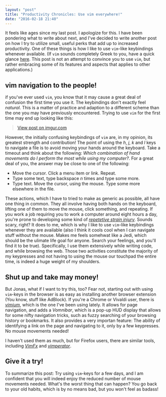 ```yaml
---
layout: "post"
title: "Productivity Chronicles: Use vim everywhere!"
date: "2016-02-18 21:40"
---
```


It feels like ages since my last post. I apologize for this. I have been pondering what to write about next, and I've decided to write another post on how I try to utilize small, useful perks that add up to increased productivity. One of these things is how I like to use `vim`-like keybindings whenever available. (If `vim` sounds completely Greek to you, have a quick glance [here](http://www.vim.org/about.php). This post is not an attempt to convince you to use `vim`, but rather embracing some of its features and aspects that applies to other applications.)

## vim navigation to the people!
if you've ever used `vim`, you know that it may cause a great deal of confusion the first time you use it. The keybindings don't exactly feel _natural_. This is a matter of practice and adaption to a different scheme than the one you may have previously encountered. Trying to use `vim` for the first time may end up looking like this:

<blockquote class="imgur-embed-pub" lang="en" data-id="jAfEZ1x"><a href="//imgur.com/jAfEZ1x">View post on imgur.com</a></blockquote><script async src="//s.imgur.com/min/embed.js" charset="utf-8"></script>

However, the initially confusing keybindings of `vim` are, in my opinion, its greatest strength and contribution! The point of using the _h_, _j_, _k_ and _l_ keys to navigate a file is to avoid moving your hands around the keyboard. Take a timeout and think about the following: _Which combination of hand movements do I perform the most while using my computer?_. For a great deal of you, the answer may be close to one of the following:

* Move the cursor. Click a menu item or link. Repeat.
* Type some text, type backspace _n_ times and type some more.
* Type text. Move the cursor, using the mouse. Type some more elsewhere in the file.

These actions, which I have to tried to make as generic as possible, all have one thing in common. They all involve having both hands on the keyboard, lifting one of them to move the mouse, click something, and repeating. If you work a job requiring you to work a computer around eight hours a day, you're prone to developing some kind of [_repetetive strain injury_](https://en.wikipedia.org/wiki/Repetitive_strain_injury). Sounds scary, right? It does to me, which is why I like to use `vim`-like keybindings whenever they are available (also I think it cools cool when I can navigate stuff without the mouse. Makes me feels somehwat like a Jedi, which should be the ulimate life goal for anyone. Search your feelings, and you'll find it to be true). Specifically, I use them extensively while writing code, and while browsing the web. Those two activities constitute the majority of my keypresses and not having to using the mouse our touchpad the entire time, is indeed a huge weight of my shoulders.

## Shut up and take may money!
But Jonas, what if I want to try this, too? Fear not, starting out with using `vim`-keys in the browser is as easy as installing another browser extension (You know, stuff like AdBlock). If you're a Chrome or Vivaldi user, there is [_vimium_](https://chrome.google.com/webstore/detail/vimium/dbepggeogbaibhgnhhndojpepiihcmeb), which is the one I've been using lately. It allows for page navigation, and adds a _Vomnibar_, which is a pop-up HUD display that allows for some nifty navigation tricks, such as fuzzy searching of your browsing history or bookmarks. It also provides a very importan feature: The ability of identifying a link on the page and navigating to it, only by a few keypresses. No mouse movements needed!

I haven't used them as much, but for Firefox users, there are similar tools, including [_VimFx_](https://addons.mozilla.org/en-US/firefox/addon/vimfx/?src=search) and [_vimperator_](https://addons.mozilla.org/en-US/firefox/addon/vimperator/?src=search).

## Give it a try!
To summarize this post: Try using `vim`-keys for a few days, and I am confident that you will indeed enjoy the reduced number of mouse movements needed. What's the worst thing that can happen? You go back to your old habits, which is by no means bad, but you won't feel as badass!
